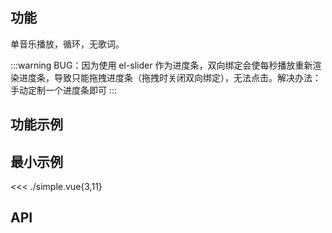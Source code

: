 ## 功能

单音乐播放，循环，无歌词。

:::warning
BUG：因为使用 el-slider 作为进度条，双向绑定会使每秒播放重新渲染进度条，导致只能拖拽进度条（拖拽时关闭双向绑定），无法点击。解决办法：手动定制一个进度条即可
:::

## 功能示例

<Example />

## 最小示例

<<< ./simple.vue{3,11}

## API

<Usage />

<script setup>
import Example from "@/components/single-player/docs/example.vue";
import Usage from "@/components/single-player/docs/usage.vue";
</script>